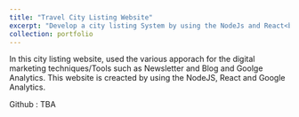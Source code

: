 ```yaml
---
title: "Travel City Listing Website"
excerpt: "Develop a city listing System by using the NodeJs and React<br/><img src='4.jpeg' width='200' height='300' >"
collection: portfolio
---
```


In this city listing website, used the various apporach for the digital marketing techniques/Tools such as Newsletter and Blog and Goolge Analytics. This website is creacted by using the NodeJS, React and Google Analytics.

Github : TBA
